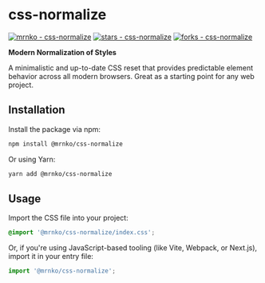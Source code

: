 # css-normalize

[![mrnko - css-normalize](https://img.shields.io/static/v1?label=mrnko&message=css-normalize&color=blue&logo=github)](https://github.com/mrnko/css-normalize "Go to GitHub repo")
[![stars - css-normalize](https://img.shields.io/github/stars/mrnko/css-normalize?style=social)](https://github.com/mrnko/css-normalize)
[![forks - css-normalize](https://img.shields.io/github/forks/mrnko/css-normalize?style=social)](https://github.com/mrnko/css-normalize)

**Modern Normalization of Styles**

A minimalistic and up-to-date CSS reset that provides predictable element 
behavior across all modern browsers. Great as a starting point for 
any web project.

## Installation

Install the package via npm:

```bash
npm install @mrnko/css-normalize
```

Or using Yarn:

```bash
yarn add @mrnko/css-normalize
```

## Usage

Import the CSS file into your project:

```css
@import '@mrnko/css-normalize/index.css';
```

Or, if you're using JavaScript-based tooling (like Vite, Webpack, or Next.js), 
import it in your entry file:

```js
import '@mrnko/css-normalize';
```
